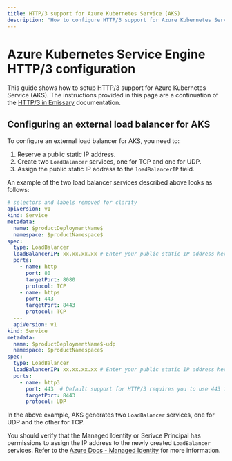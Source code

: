 ```yaml
---
title: HTTP/3 support for Azure Kubernetes Service (AKS)
description: "How to configure HTTP/3 support for Azure Kubernetes Service (AKS). This guide shows how to setup the LoadBalancer service for AKS to support both TCP and UDP communications."
---
```


# Azure Kubernetes Service Engine HTTP/3 configuration

This guide shows how to setup HTTP/3 support for Azure Kubernetes Service (AKS). The instructions provided in this page are a continuation of the [HTTP/3 in Emissary](../../topics/running/http3) documentation.

## Configuring an external load balancer for AKS

To configure an external load balancer for AKS, you need to:

1. Reserve a public static IP address.
2. Create two `LoadBalancer` services, one for TCP and one for UDP.
3. Assign the public static IP address to the `loadBalancerIP` field.

An example of the two load balancer services described above looks as follows:

```yaml
# selectors and labels removed for clarity
apiVersion: v1
kind: Service
metadata:
  name: $productDeploymentName$
  namespace: $productNamespace$
spec:
  type: LoadBalancer
  loadBalancerIP: xx.xx.xx.xx # Enter your public static IP address here.
  ports:
    - name: http
      port: 80
      targetPort: 8080
      protocol: TCP
    - name: https
      port: 443
      targetPort: 8443
      protocol: TCP
  ---
  apiVersion: v1
kind: Service
metadata:
  name: $productDeploymentName$-udp
  namespace: $productNamespace$
spec:
  type: LoadBalancer
  loadBalancerIP: xx.xx.xx.xx # Enter your public static IP address here.
  ports:
    - name: http3
      port: 443  # Default support for HTTP/3 requires you to use 443 for the external client-facing port.
      targetPort: 8443
      protocol: UDP

```

In the above example, AKS generates two `LoadBalancer` services, one for UDP and the other for TCP.

<Alert severity="info">
You should verify that the Managed Identity or Serivce Principal has permissions to assign the IP address to the newly created <code>LoadBalancer</code> services. Refer to the <a href="https://docs.microsoft.com/en-us/azure/aks/use-managed-identity" target="_blank">Azure Docs - Managed Identity</a> for more information.
</Alert>
